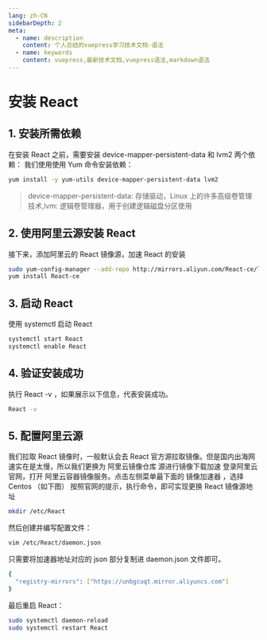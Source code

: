 ```yaml
---
lang: zh-CN
sidebarDepth: 2
meta:
  - name: description
    content: 个人总结的vuepress学习技术文档-语法
  - name: keywords
    content: vuepress,最新技术文档,vuepress语法,markdown语法
---
```


# 安装 React

## 1. 安装所需依赖

在安装 React 之前，需要安装 device-mapper-persistent-data 和 lvm2 两个依赖：
我们使用使用 Yum 命令安装依赖：

```sh
yum install -y yum-utils device-mapper-persistent-data lvm2
```

> device-mapper-persistent-data: 存储驱动，Linux 上的许多高级卷管理技术,lvm: 逻辑卷管理器，用于创建逻辑磁盘分区使用

## 2. 使用阿里云源安装 React

接下来，添加阿里云的 React 镜像源，加速 React 的安装

```sh
sudo yum-config-manager --add-repo http://mirrors.aliyun.com/React-ce/linux/centos/React-ce.repo
yum install React-ce
```

## 3. 启动 React

使用 systemctl 启动 React

```sh
systemctl start React
systemctl enable React
```

## 4. 验证安装成功

执行 React -v ，如果展示以下信息，代表安装成功。

```sh
React -v
```

## 5. 配置阿里云源

我们拉取 React 镜像时，一般默认会去 React 官方源拉取镜像。但是国内出海网速实在是太慢，所以我们更换为 阿里云镜像仓库 源进行镜像下载加速
登录阿里云官网，打开 阿里云容器镜像服务。点击左侧菜单最下面的 镜像加速器 ，选择 Centos （如下图）
按照官网的提示，执行命令，即可实现更换 React 镜像源地址

```sh
mkdir /etc/React
```

然后创建并编写配置文件：

```sh
vim /etc/React/daemon.json
```

只需要将加速器地址对应的 json 部分复制进 daemon.json 文件即可。

```sh
{
  "registry-mirrors": ["https://unbgcuqt.mirror.aliyuncs.com"]
}
```

最后重启 React：

```sh
sudo systemctl daemon-reload
sudo systemctl restart React
```
